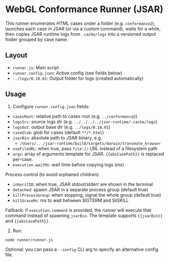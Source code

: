 # WebGL Conformance Runner (JSAR)

This runner enumerates HTML cases under a folder (e.g. `conformance2`), launches each case in JSAR (or via a custom command), waits for a while, then copies JSAR runtime logs from `.cache/logs` into a versioned output folder grouped by case name.

## Layout
- `runner.js`: Main script
- `runner.config.json`: Active config (see fields below)
- `../logs/0.10.01`: Output folder for logs (created automatically)

## Usage

1. Configure `runner.config.json` fields:

- `casesRoot`: relative path to cases root (e.g. `../conformance2`)
- `logsSrc`: source logs dir (e.g. `../../../../jsar-runtime/.cache/logs`)
- `logsOut`: output base dir (e.g. `../logs/0.10.01`)
- `caseGlob`: glob for cases (default `**/*.html`)
- `jsarBin`: absolute path to JSAR binary, e.g.
	- `/Users/.../jsar-runtime/build/targets/darwin/transmute_browser`
- `useFileURL`: when true, pass `file://` URL instead of a filesystem path
- `args`: array of arguments template for JSAR. `{{absCasePath}}` is replaced per-case.
- `execution.waitMs`: wait time before copying logs (ms)

Process control (to avoid orphaned children):
- `inheritIO`: when true, JSAR stdout/stderr are shown in the terminal
- `detached`: spawn JSAR in a separate process group (default true)
- `killProcessGroup`: when stopping, signal the whole group (default true)
- `killGraceMs`: ms to wait between SIGTERM and SIGKILL

Fallback: if `execution.command` is provided, the runner will execute that command instead of spawning `jsarBin`. The template supports `{{jsarBin}}` and `{{absCasePath}}`.

2. Run:

```sh
node runner/runner.js
```

Optional: you can pass a `--config` CLI arg to specify an alternative config file.
